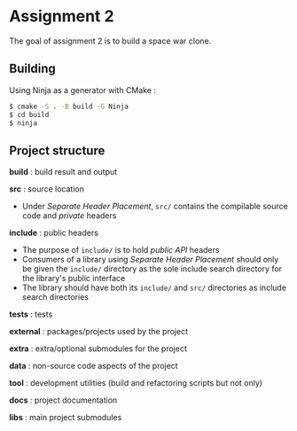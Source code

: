 # Assignment 2 

The goal of assignment 2 is to build a space war clone.

## Building

Using Ninja as a generator with CMake :

```sh
$ cmake -S . -B build -G Ninja
$ cd build
$ ninja
```

## Project structure

**build** : build result and output

**src** : source location
- Under _Separate Header Placement_, `src/` contains the compilable source code and _private_ headers

**include** : public headers
- The purpose of `include/` is to hold _public API_ headers
- Consumers of a library using _Separate Header Placement_ should only be given the `include/` directory as the sole include search directory for the library's public interface
- The library should have both its `include/` and `src/` directories as include search directories

**tests** : tests

**external** : packages/projects used by the project

**extra** : extra/optional submodules for the project

**data** : non-source code aspects of the project

**tool** : development utilities (build and refactoring scripts but not only)

**docs** : project documentation

**libs** : main project submodules


